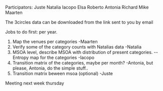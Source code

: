 Participators: 
Juste
Natalia
Iacopo
Elsa
Roberto
Antonia
Richard
Mike
Maarten

The 3circles data can be downloaded from the link sent to you by email


Jobs to do first: per year.

1. Map the venues per categories -Maarten
2. Verify some of the category counts with Natalias data  -Natalia
3. MSOA level, describe MSOA with distribution of present categories. --Entropy map for the categories -Iacopo 
4. Transition matrix of the categories, maybe per month? -Antonia, but please, Antonia, do the simple stuff.. 
5. Transition matrix beween msoa (optional) -Juste

Meeting next week thursday
